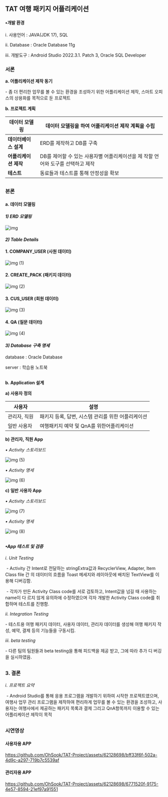 ## TAT 여행 패키지 어플리케이션

#### •개발 환경
ⅰ. 사용언어 : JAVA(JDK 17), SQL

ⅱ. Database : Oracle Database 11g

ⅲ. 개발도구 : Android Studio 2022.3.1. Patch 3, Oracle SQL Developer


### 서론


**a. 어플리케이션 제작 동기**

\- 좀 더 편리한 업무를 볼 수 있는 환경을 조성하기 위한 어플리케이션 제작, 스마트 오피스의 상용화를 목적으로 둔 프로젝트

**b. 프로젝트 계획**

| **데이터 모델링** | 데이터 모델링을 하여 어플리케이션 제작 계획을 수립 |
| --- | --- |
| **데이터베이스 설계** | ERD를 제작하고 DB를 구축 |
| **어플리케이션 제작** | DB를 제어할 수 있는 사용자별 어플리케이션을 제 작할 언어와 도구를 선택하고 제작 |
| **테스트** | 동료들과 테스트를 통해 안정성을 확보 |
##
### 본론

#### **a. 데이터 모델링**

#### _1) ERD 모델링_
![img](https://github.com/OhSook/TAT-Project/assets/62128698/0e36dd49-e4a7-4c6d-bd73-5a233fb8f75c)

#### _**2) Table Details**_

#### **1\. COMPANY\_USER (사원 데이터)**

![img (1)](https://github.com/OhSook/TAT-Project/assets/62128698/4fd87fb4-7599-41f4-a851-37be3a2972a7)

#### **2\. CREATE\_PACK (패키지 데이터)**

![img (2)](https://github.com/OhSook/TAT-Project/assets/62128698/7228fc10-c658-4fc5-b6cf-160b5dd9f6ad)

#### **3\. CUS\_USER (회원 데이터)**

![img (3)](https://github.com/OhSook/TAT-Project/assets/62128698/c5237e83-905d-4024-a4dd-5d100a6337ac)

#### **4\. QA (질문 데이터)**

![img (4)](https://github.com/OhSook/TAT-Project/assets/62128698/b75a9179-b8fc-4f22-ad9c-e2d253299255)

#### _**3) Database 구축 명세**_

database : Oracle Database

server : 학습용 노트북

## 
**b. Application 설계**

**a) 사용자 정의**

| **사용자**  | **설명** |
| --- | --- |
| 관리자, 직원  | 패키지 등록, 답변, 시스템 관리를 위한 어플리케이션 |
| 일반 사용자  | 여행패키지 예약 및 QnA를 위한어플리케이션 |

**b) 관리자, 직원 App**

_• Activity 스토리보드_

![img (5)](https://github.com/OhSook/TAT-Project/assets/62128698/ee6480d4-612d-42b2-87d3-f6e287fcf568)

_• Activity 명세_

![img (6)](https://github.com/OhSook/TAT-Project/assets/62128698/519c80e1-7d67-4b22-adef-2f64fbd0a6ea)

**c) 일반 사용자 App**

_• Activity 스토리보드_

![img (7)](https://github.com/OhSook/TAT-Project/assets/62128698/3f9434f2-4b1c-4906-bc8e-7a2da4479dbd)

_• Activity 명세_

![img (8)](https://github.com/OhSook/TAT-Project/assets/62128698/18ded7a3-0f11-4eeb-a06f-e4f8751c6ba0)

##
#### _•App 테스트 및 검증_

_ⅰ. Unit Testing_

 - Activity 간 Intent로 전달하는 stringExtra값과 RecyclerView, Adapter, Item Class file 간 의 데이터의 흐름을 Toast 메세지와 레이아웃에 배치된 TextView를 이용해 디버깅함.

 - 각자가 만든 Activity Class code를 서로 검토하고, Intent값을 넘길 때 사용하는 name이 다 르지 않게 유의하에 수정하였으며 각자 개발한 Activity Class code를 취합하며 테스트를 진행함.

_ii. Integration Testing_

\- 테스트용 여행 패키지 데이터, 사용자 데이터, 관리자 데이터를 생성해 여행 패키지 작성, 예약, 결제 등의 기능들을 구동시킴.

_iii. beta testing_

\- 다른 팀의 팀원들과 beta testing을 통해 피드백을 제공 받고, 그에 따라 추가 디 버깅을 실시하였음.

##
### 3\. 결론

_ⅰ. 프로젝트 요약_

 - Android Studio를 통해 응용 프로그램을 개발하기 위하여 시작한 프로젝트였으며, 여행사 업무 관리 프로그램을 제작하여 편리하게 업무를 볼 수 있는 환경을 조성하고, 사용자는 여행사에서 제공하는 패키지 목록과 결제 그리고 QnA항목까지 이용할 수 있는 어플리케이션 제작이 목적

##

### 시연영상

#### 사용자용 APP

https://github.com/OhSook/TAT-Project/assets/62128698/bff33f6f-502a-4d9c-a297-719b7c5539af

#### 관리자용 APP

https://github.com/OhSook/TAT-Project/assets/62128698/6771520f-9175-4e57-8594-21ef97a91551


 
